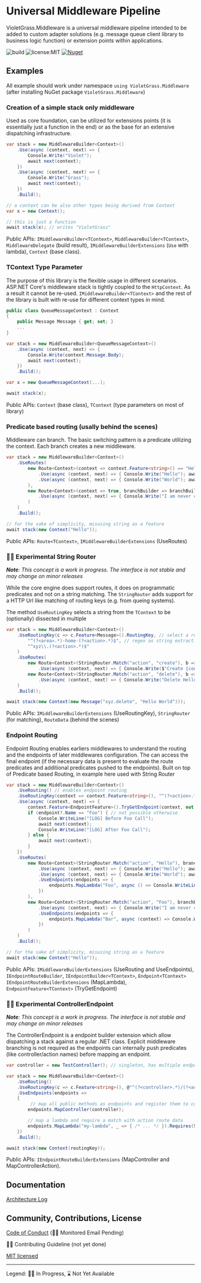 # Universal Middleware Pipeline

VioletGrass.Middleware is a universal middleware pipeline intended to be added to custom adapter solutions (e.g. message queue client library to business logic function) or extension points within applications.

![build](https://github.com/violetgrass/middleware/workflows/Build-CI/badge.svg)
![license:MIT](https://img.shields.io/github/license/violetgrass/middleware?style=flat-square)
[![Nuget](https://img.shields.io/nuget/v/VioletGrass.Middleware?style=flat-square)](https://www.nuget.org/packages/VioletGrass.Middleware/)

## Examples

All example should work under namespace `using VioletGrass.Middleware` (after installing NuGet package `VioletGrass.Middleware`)

### Creation of a simple stack only middleware

Used as core foundation, can be utilized for extensions points (it is essentially just a function in the end) or as the base for an extensive dispatching infrastructure.

````csharp
var stack = new MiddlewareBuilder<Context>()
    .Use(async (context, next) => {
        Console.Write("Violet"); 
        await next(context); 
    })
    .Use(async (context, next) => {
        Console.Write("Grass"); 
        await next(context); 
    })
    .Build();

// a context can be also other types being derived from Context
var x = new Context();

// this is just a function
await stack(x); // writes "VioletGrass"
````

Public APIs: `IMiddlewareBuilder<TContext>`, `MiddlewareBuilder<TContext>`, `MiddlewareDelegate` (build result), `IMiddlewareBuilderExtensions` (`Use` with lambda), `Context` (base class).

### TContext Type Parameter

The purpose of this library is the flexible usage in different scenarios. ASP.NET Core's middleware stack is tightly coupled to the `HttpContext`. As a result it cannot be re-used. `IMiddlewareBuilder<TContext>` and the rest of the library is built with re-use for different context types in mind.

````csharp
public class QueueMessageContext : Context
{
    public Message Message { get; set; }
    ...
}

var stack = new MiddlewareBuilder<QueueMessageContext>()
    .Use(async (context, next) => {
        Console.Write(context.Message.Body); 
        await next(context); 
    })
    .Build();

var x = new QueueMessageContext(...);

await stack(x);
````

Public APIs: `Context` (base class), `TContext` (type parameters on most of library)

### Predicate based routing (usally behind the scenes)

Middleware can branch. The basic switching pattern is a predicate utilizing the context. Each branch creates a new middleware.

````csharp
var stack = new MiddlewareBuilder<Context>()
    .UseRoutes(
        new Route<Context>(context => context.Feature<string>() == "Hello", branchBuilder => branchBuilder
            .Use(async (context, next) => { Console.Write("Hello"); await next(context); })
            .Use(async (context, next) => { Console.Write("World"); await next(context); })
        ),
        new Route<Context>(context => true, branchBuilder => branchBuilder
            .Use(async (context, next) => { Console.Write("I am never called"); await next(context); })
        )
    )
    .Build();

// for the sake of simplicity, misusing string as a feature
await stack(new Context("Hello"));
````

Public APIs: `Route<TContext>`, `IMiddlewareBuilderExtensions` (UseRoutes)

### 🏃‍♂️ Experimental String Router

***Note**: This concept is a work in progress. The interface is not stable and may change on minor releases*

While the core engine does support routes, it does on programmatic predicates and not on a string matching. The `StringRouter` adds support for a HTTP Url like matching of routing keys (e.g. from queing systems).

The method `UseRoutingKey` selects a string from the `TContext` to be (optionally) dissected in multiple

````csharp
var stack = new MiddlewareBuilder<Context>()
    .UseRoutingKey(c => c.Feature<Message>().RoutingKey, // select a routing key from the context (e.g. a MQ routing key or the HTTP Uri)
        "^(?<area>.*)-home-(?<action>.*)$", // regex as string extraction methods
        "^xyz\\.(?<action>.*)$"
    )
    .UseRoutes(
        new Route<Context>(StringRouter.Match("action", "create"), b => b
            .Use(async (context, next) => { Console.Write($"Create {context.Feature<Message>().Body}"); await next(context); })),
        new Route<Context>(StringRouter.Match("action", "delete"), b => b
            .Use(async (context, next) => { Console.Write("Delete Hello"); await next(context); }))
    )
    .Build();

await stack(new Context(new Message("xyz.delete", "Hello World")));
````

Public APIs: `IMiddlewareBuilderExtensions` (UseRoutingKey), `StringRouter` (for matching), `RouteData` (behind the scenes)

### Endpoint Routing

Endpoint Routing enables earliers middlewares to understand the routing and the endpoints of later middlewares configuration. The can access the final endpoint (if the necessary data is present to evaluate the route predicates and additional predicates pushed to the endpoints). Built on top of Predicate based Routing, in example here used with String Router

````csharp
var stack = new MiddlewareBuilder<Context>()
    .UseRouting() // enables endpoint routing
    .UseRoutingKey(context => context.Feature<string>(), "^(?<action>.*)$") // has to be extracted ASAP (without route data no branch evaluation can be done)
    .Use(async (context, next) => {
        context.Feature<EndpointFeature>().TryGetEndpoint(context, out var endpoint); // evaluate branches and determine endpoint
        if (endpoint?.Name == "Foo") { // not possible otherwise
            Console.WriteLine("[LOG] Before Foo Call");
            await next(context);
            Console.WriteLine("[LOG] After Foo Call");
        } else {
            await next(context);
        }
    })
    .UseRoutes(
        new Route<Context>(StringRouter.Match("action", "Hello"), branchBuilder => branchBuilder
            .Use(async (context, next) => { Console.Write("Hello"); await next(context); })
            .Use(async (context, next) => { Console.Write("World"); await next(context); })
            .UseEndpoints(endpoints => {
                endpoints.MapLambda("Foo", async () => Console.WriteLine("Hello World")); // endpoint is constrained by "action = Hello"
            })
        ),
        new Route<Context>(StringRouter.Match("action", "Foo"), branchBuilder => branchBuilder
            .Use(async (context, next) => { Console.Write("I am never called"); await next(context); })
            .UseEndpoints(endpoints => {
                endpoints.MapLambda("Bar", async (context) => Console.WriteLine("Never World")); // endpoint is constrained by "action = Foo"
            })
        )
    )
    .Build();

// for the sake of simplicity, misusing string as a feature
await stack(new Context("Hello"));
````

Public APIs: `IMiddlewareBuilderExtensions` (UseRouting and UseEndpoints), `IEndpointRouteBuilder`, `IEndpointBuilder<TContext>`, `Endpoint<TContext>` `IEndpointRouteBuilderExtensions` (MapLambda), `EndpointFeature<TContext>` (TryGetEndpoint)

### 🏃‍♂️ Experimental ControllerEndpoint

***Note**: This concept is a work in progress. The interface is not stable and may change on minor releases*

The ControllerEndpoint is a endpoint builder extension which allow dispatching a stack against a regular .NET class. Explicit middleware branching is not required as the endpoints can internally push predicates (like controller/action names) before mapping an endpoint.

````csharp
var controller = new TestController(); // singleton, has multiple endpoints as functions

var stack = new MiddlewareBuilder<Context>()
    .UseRouting()
    .UseRoutingKey(c => c.Feature<string>(), @"^(?<controller>.*)/(?<action>.*)$")
    .UseEndpoints(endpoints =>
    {
         // map all public methods as endpoints and register them to controller/action route constraints
        endpoints.MapController(controller);

        // map a lambda and require a match with action route data
        endpoints.MapLambda("my-lambda", _ => { /* ... */ }).Requires(StringRouter.Match("action", "xyz"));
    })
    .Build();

await stack(new Context(routingKey));
````

Public APIs: `IEndpointRouteBuilderExtensions` (MapController and MapControllerAction).

## Documentation

[Architecture Log](docs/arch-log.md)

## Community, Contributions, License

[Code of Conduct](CODE_OF_CONDUCT.md) (🏃‍♂️ Monitored Email Pending)

🏃‍♂️ Contributing Guideline (not yet done)

[MIT licensed](LICENSE)

---

Legend: 🏃‍♂️ In Progress, ⌛ Not Yet Available